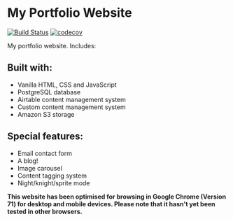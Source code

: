 # My Portfolio Website
[![Build Status](https://travis-ci.com/bobbysebolao/bobbysebolao.github.io.svg?branch=master)](https://travis-ci.com/bobbysebolao/bobbysebolao.github.io) [![codecov](https://codecov.io/gh/bobbysebolao/bobbysebolao.github.io/branch/master/graph/badge.svg)](https://codecov.io/gh/bobbysebolao/bobbysebolao.github.io)

My portfolio website. Includes:

## Built with:
- Vanilla HTML, CSS and JavaScript
- PostgreSQL database
- Airtable content management system
- Custom content management system
- Amazon S3 storage

## Special features:
- Email contact form
- A blog!
- Image carousel
- Content tagging system
- Night/knight/sprite mode

**This website has been optimised for browsing in Google Chrome (Version 71) for desktop and mobile devices. Please note that it hasn't yet been tested in other browsers.**
